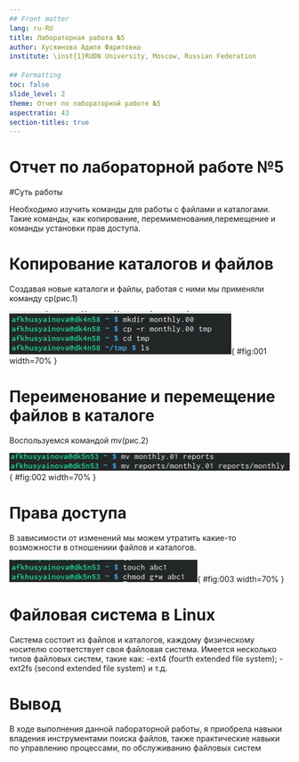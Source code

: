 ```yaml
---
## Front matter
lang: ru-RU
title: Лабораторная работа №5
author: Хусяинова Адиля Фаритовна
institute: \inst{1}RUDN University, Moscow, Russian Federation
	
## Formatting
toc: false
slide_level: 2
theme: Отчет по лабораторной работе №5
aspectratio: 43
section-titles: true
---
```


# Отчет по лабораторной работе №5

#Суть работы

Необходимо изучить команды для работы с файлами и каталогами. Такие команды, как копирование, перемименования,перемещение и команды установки прав доступа.


# Копирование каталогов и файлов

Создавая новые каталоги и файлы, работая с ними мы применяли команду cp(рис.1)

![Копирование](1.png){ #fig:001 width=70% }

# Переименование и перемещение файлов в каталоге

Воспользуемся командой mv(рис.2)

![Перемещение](2.png){ #fig:002 width=70% }

# Права доступа

В зависимости от изменений мы можем утратить какие-то возможности в отношениии файлов и каталогов.

![Изменение пра доступа](3.png){ #fig:003 width=70% } 

# Файловая система в Linux

Система состоит из файлов и каталогов, каждому физическому носителю соответствует своя файловая система. Имеется несколько типов файловых систем, такие как: -ext4 (fourth extended file system); -ext2fs (second extended file system) и т.д.

# Вывод

В ходе выполнения данной лабораторной работы, я приобрела навыки владения инструментами поиска файлов, также практические навыки по управлению процессами, по обслуживанию файловых систем


